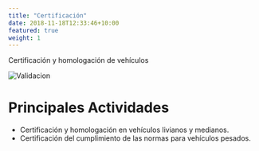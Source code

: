```yaml
---
title: "Certificación"
date: 2018-11-18T12:33:46+10:00
featured: true
weight: 1
---
```


Certificación y homologación de vehículos

![Validacion](/images/car_certif.jpeg)

# Principales Actividades 

- Certificación y homologación en vehículos livianos y medianos.
- Certificación del cumplimiento de las normas para vehículos pesados.